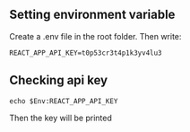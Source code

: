 ## Setting environment variable
Create a .env file in the root folder. Then write:
```
REACT_APP_API_KEY=t0p53cr3t4p1k3yv4lu3
```

## Checking api key
```
echo $Env:REACT_APP_API_KEY 
```
Then the key will be printed
